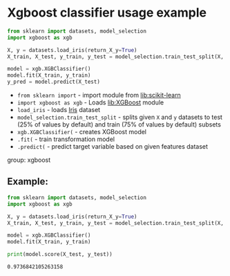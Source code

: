 # Xgboost classifier usage example

```python
from sklearn import datasets, model_selection
import xgboost as xgb

X, y = datasets.load_iris(return_X_y=True)
X_train, X_test, y_train, y_test = model_selection.train_test_split(X, y)

model = xgb.XGBClassifier()
model.fit(X_train, y_train)
y_pred = model.predict(X_test)
```

- `from sklearn import` - import module from [lib:scikit-learn](https://onelinerhub.com/python-scikit-learn/how-to-install-scikit-learn-using-pip)
- `import xgboost as xgb` - Loads [lib:XGBoost](https://xgboost.readthedocs.io/en/stable/) module
- `load_iris` - loads [Iris](https://scikit-learn.org/stable/auto_examples/datasets/plot_iris_dataset.html) dataset
- `model_selection.train_test_split` - splits given `X` and `y` datasets to test (25% of values by default) and train (75% of values by default) subsets
- `xgb.XGBClassifier(` - creates XGBoost model
- `.fit(` - train transformation model
- `.predict(` - predict target variable based on given features dataset

group: xgboost

## Example: 
```python
from sklearn import datasets, model_selection
import xgboost as xgb

X, y = datasets.load_iris(return_X_y=True)
X_train, X_test, y_train, y_test = model_selection.train_test_split(X, y)

model = xgb.XGBClassifier()
model.fit(X_train, y_train)

print(model.score(X_test, y_test))
```
```
0.9736842105263158

```

